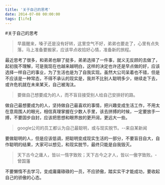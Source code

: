 ```yaml
---
title: '关于自己的思考'
date: 2014-07-08 00:00:00
tags: [life]
---
```



#关于自己的思考
> 早晨醒来，嗓子还是没有好转，这里空气不好，弟弟也要走了，心里有点失落，马上准备要搬家，应该早点收拾好心情，准备新的旅程。 
 
最近思考了很多，和弟弟也聊了挺多，弟弟选择了一件事，就义无反顾的去做了，起初我不理解，可是我现在也越来越明白，这样的决定也许还是早点做的好，应该选择一样自己的事业，为了生活也是为了自我实现。虽然大公司呆着也不错，但是不应该是一种常态，不得不承认的现实是，我并不比别人聪明多少，继续走下去，或许危机就在未来某天，自己被淘汰。

> 要做自己想要成为的人，而不盲目接受别人给自己安排好的路。

做自己最想要成为的人，坚持做自己最喜欢的事情，把兴趣变成生活工作，不用太在意周围人的眼光，相信真理掌握在少数人手里，该去拼搏的时候，一定要放手一搏，不要固步自封，应该把思想和眼界放的更开阔，更远大一些。

> google公司的员工都认为自己最聪明，或与现实脱节。--来自某新闻

要做聪明的人，但是应该低调，把聪明变成现实生活的一部分，不要盲目自大，自作聪明的结果，大家可以想见，和现实脱节，最终只能是自我毁灭。

> 天下古今之庸人，皆以一惰字致败；天下古今之才人，皆以一傲字致败。-曾国藩

不要懒惰不去学习，变成庸庸碌碌的一员，不应骄傲，踏实实干才能成功，要收起自己的骄傲的心态。